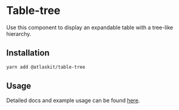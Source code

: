 # Table-tree

Use this component to display an expandable table with a tree-like hierarchy.

## Installation

```sh
yarn add @atlaskit/table-tree
```

## Usage

Detailed docs and example usage can be found [here](https://atlaskit.atlassian.com/packages/core/table-tree).
